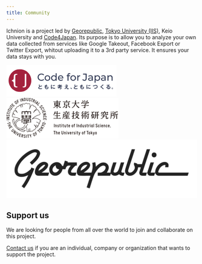 ```yaml
---
title: Community
---
```


Ichnion is a project led by [Georepublic](https://georepublic.info/), [Tokyo University (IIS)](https://shiba.iis.u-tokyo.ac.jp/), Keio University and [Code4Japan](https://www.code4japan.org/). Its purpose is to allow you to analyze your own data collected from services like Google Takeout, Facebook Export or Twitter Export, whitout uploading it to a 3rd party service. It ensures your data stays with you.

<div class="container">
  <div class="row">
    <div class="col col--4">
      <a href="https://www.code4japan.org/">
        <img src="./code4japan.png" alt="Code for Japan" class="padding--lg" />
      </a>
    </div>
    <div class="col col--4">
      <a href="https://shiba.iis.u-tokyo.ac.jp/">
        <img src="./iis-utokyo.png" alt="IIS - Tokyo University" class="padding--lg" />
      </a>
    </div>
    <div class="col col--4">
      <a href="https://georepublic.info/">
        <img src="./georepublic.png" alt="Georepublic" class="padding--lg" />
      </a>
    </div>
  </div>
</div>

## Support us

We are looking for people from all over the world to join and collaborate on this project.

[Contact us](../contact) if you are an individual, company or organization that wants to support the project.
